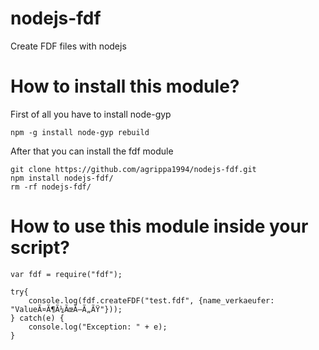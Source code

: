 # nodejs-fdf
Create FDF files with nodejs

How to install this module?
==================================

First of all you have to install node-gyp
```
npm -g install node-gyp rebuild 
```

After that you can install the fdf module
```
git clone https://github.com/agrippa1994/nodejs-fdf.git
npm install nodejs-fdf/
rm -rf nodejs-fdf/
```

How to use this module inside your script?
===========================================
```
var fdf = require("fdf");

try{
	console.log(fdf.createFDF("test.fdf", {name_verkaeufer: "ValueÃ¤Ã¶Ã¼ÃœÃ–Ã„ÃŸ"}));
} catch(e) {
	console.log("Exception: " + e);
}
```
